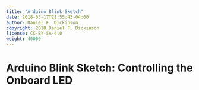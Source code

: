 ```yaml
---
title: "Arduino Blink Sketch"
date: 2018-05-17T21:55:43-04:00
author: Daniel F. Dickinson
copyright: 2018 Daniel F. Dickinson
license: CC-BY-SA-4.0
weight: 40000
---
```


# Arduino Blink Sketch: Controlling the Onboard LED
